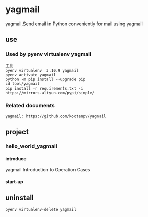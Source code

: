 # yagmail

yagmail,Send email in Python conveniently for mail using yagmail

## use

### Used by pyenv virtualenv yagmail

    工具
    pyenv virtualenv  3.10.9 yagmail
    pyenv activate yagmail
    python -m pip install --upgrade pip
    cd tool/yagmail
    pip install -r requirements.txt -i https://mirrors.aliyun.com/pypi/simple/

### Related documents

    yagmail: https://github.com/kootenpv/yagmail

## project

### hello_world_yagmail

#### introduce

yagmail Introduction to Operation Cases

#### start-up

## uninstall

    pyenv virtualenv-delete yagmail
